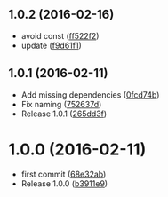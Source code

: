 <a name="1.0.2"></a>
## 1.0.2 (2016-02-16)


* avoid const ([ff522f2](https://github.com/finkhq/fink-is-uri/commit/ff522f2))
* update ([f9d61f1](https://github.com/finkhq/fink-is-uri/commit/f9d61f1))



<a name="1.0.1"></a>
## 1.0.1 (2016-02-11)


* Add missing dependencies ([0fcd74b](https://github.com/finkhq/fink-is-uri/commit/0fcd74b))
* Fix naming ([752637d](https://github.com/finkhq/fink-is-uri/commit/752637d))
* Release 1.0.1 ([265dd3f](https://github.com/finkhq/fink-is-uri/commit/265dd3f))



<a name="1.0.0"></a>
# 1.0.0 (2016-02-11)


* first commit ([68e32ab](https://github.com/finkhq/fink-is-uri/commit/68e32ab))
* Release 1.0.0 ([b3911e9](https://github.com/finkhq/fink-is-uri/commit/b3911e9))



